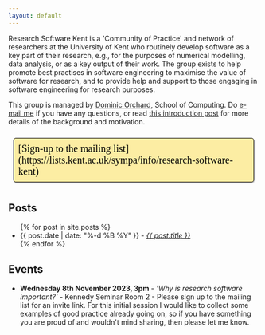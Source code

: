 ```yaml
---
layout: default
---
```


<style>
  #signUp {
    display: inline-block;
    border-style: solid;
    font-family: Overpass;
    font-size: 15pt;
    border-width: 1px;
    cursor: pointer;
    border-radius: 5px;
    box-shadow: 1px 2px #ccc;
    margin: 10px;
    padding: 9px;
    padding-bottom: -3px;
    color: black;
    text-decoration: none;
    background: #FCEDA3;

  }
</style>

Research Software Kent is a 'Community of Practice' and network of researchers at the University of Kent who routinely develop software as a key part of their research, e.g., for the purposes of numerical modelling, data analysis, or as a key output of their work.  The group exists to help promote best practises in software engineering to maximise the value of software for research, and to provide help and support to those engaging in software engineering for research purposes.

This group is managed by [Dominic Orchard](https://www.kent.ac.uk/computing/people/3074/orchard-dominic), School of Computing. Do [e-mail me](mailto:d.a.orchard@kent.ac.uk) if you have any questions, or read [this introduction post](https://research-software-kent.github.io/misc/2023/06/01/hello-world.html) for more details of the background and motivation.

<span id='signUp'>
[Sign-up to the mailing list](https://lists.kent.ac.uk/sympa/info/research-software-kent)
</span>


## Posts

<ul>
  {% for post in site.posts %}
    <li>
	    {{ post.date | date: "%-d %B %Y" }} - <i><a href="{{ post.url }}">{{ post.title }}</a></i>
    </li>
  {% endfor %}
</ul>

## Events

* __Wednesday 8th November 2023, 3pm__ - _'Why is research software important?'_ - Kennedy Seminar Room 2 - Please sign up to the mailing list for an invite link. For this initial session I would like to collect some examples of good practice already going on, so if you have something you are proud of and wouldn't mind sharing, then please let me know.
